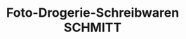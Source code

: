 ---
title: "Foto-Drogerie-Schreibwaren SCHMITT"
url: /seligenstadt/foto-drogerie-schreibwaren-schmitt/
shop: Foto
---